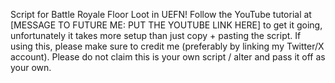 Script for Battle Royale Floor Loot in UEFN!
Follow the YouTube tutorial at [MESSAGE TO FUTURE ME: PUT THE YOUTUBE LINK HERE] to get it going, unfortunately it takes more setup than just copy + pasting the script.
If using this, please make sure to credit me (preferably by linking my Twitter/X account). Please do not claim this is your own script / alter and pass it off as your own.
